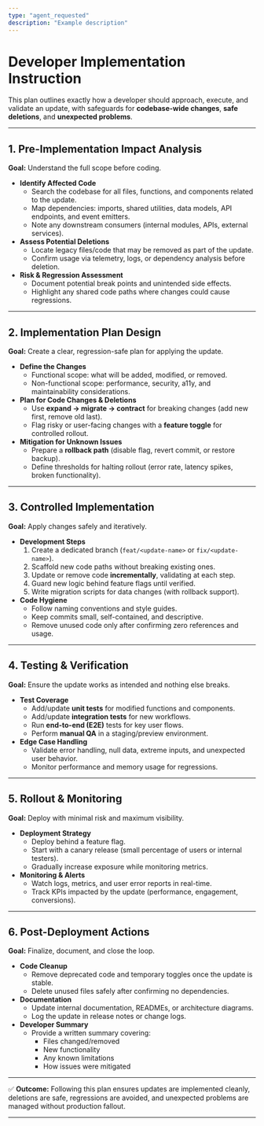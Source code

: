 ```yaml
---
type: "agent_requested"
description: "Example description"
---
```

# Developer Implementation Instruction

This plan outlines exactly how a developer should approach, execute, and validate an update, with safeguards for **codebase-wide changes**, **safe deletions**, and **unexpected problems**.

---

## **1. Pre-Implementation Impact Analysis**

**Goal:** Understand the full scope before coding.

- **Identify Affected Code**
    - Search the codebase for all files, functions, and components related to the update.
    - Map dependencies: imports, shared utilities, data models, API endpoints, and event emitters.
    - Note any downstream consumers (internal modules, APIs, external services).
- **Assess Potential Deletions**
    - Locate legacy files/code that may be removed as part of the update.
    - Confirm usage via telemetry, logs, or dependency analysis before deletion.
- **Risk & Regression Assessment**
    - Document potential break points and unintended side effects.
    - Highlight any shared code paths where changes could cause regressions.

---

## **2. Implementation Plan Design**

**Goal:** Create a clear, regression-safe plan for applying the update.

- **Define the Changes**
    - Functional scope: what will be added, modified, or removed.
    - Non-functional scope: performance, security, a11y, and maintainability considerations.
- **Plan for Code Changes & Deletions**
    - Use **expand → migrate → contract** for breaking changes (add new first, remove old last).
    - Flag risky or user-facing changes with a **feature toggle** for controlled rollout.
- **Mitigation for Unknown Issues**
    - Prepare a **rollback path** (disable flag, revert commit, or restore backup).
    - Define thresholds for halting rollout (error rate, latency spikes, broken functionality).

---

## **3. Controlled Implementation**

**Goal:** Apply changes safely and iteratively.

- **Development Steps**
    1. Create a dedicated branch (`feat/<update-name>` or `fix/<update-name>`).
    2. Scaffold new code paths without breaking existing ones.
    3. Update or remove code **incrementally**, validating at each step.
    4. Guard new logic behind feature flags until verified.
    5. Write migration scripts for data changes (with rollback support).
- **Code Hygiene**
    - Follow naming conventions and style guides.
    - Keep commits small, self-contained, and descriptive.
    - Remove unused code only after confirming zero references and usage.

---

## **4. Testing & Verification**

**Goal:** Ensure the update works as intended and nothing else breaks.

- **Test Coverage**
    - Add/update **unit tests** for modified functions and components.
    - Add/update **integration tests** for new workflows.
    - Run **end-to-end (E2E)** tests for key user flows.
    - Perform **manual QA** in a staging/preview environment.
- **Edge Case Handling**
    - Validate error handling, null data, extreme inputs, and unexpected user behavior.
    - Monitor performance and memory usage for regressions.

---

## **5. Rollout & Monitoring**

**Goal:** Deploy with minimal risk and maximum visibility.

- **Deployment Strategy**
    - Deploy behind a feature flag.
    - Start with a canary release (small percentage of users or internal testers).
    - Gradually increase exposure while monitoring metrics.
- **Monitoring & Alerts**
    - Watch logs, metrics, and user error reports in real-time.
    - Track KPIs impacted by the update (performance, engagement, conversions).

---

## **6. Post-Deployment Actions**

**Goal:** Finalize, document, and close the loop.

- **Code Cleanup**
    - Remove deprecated code and temporary toggles once the update is stable.
    - Delete unused files safely after confirming no dependencies.
- **Documentation**
    - Update internal documentation, READMEs, or architecture diagrams.
    - Log the update in release notes or change logs.
- **Developer Summary**
    - Provide a written summary covering:
        - Files changed/removed
        - New functionality
        - Any known limitations
        - How issues were mitigated

---

✅ **Outcome:** Following this plan ensures updates are implemented cleanly, deletions are safe, regressions are avoided, and unexpected problems are managed without production fallout.

---